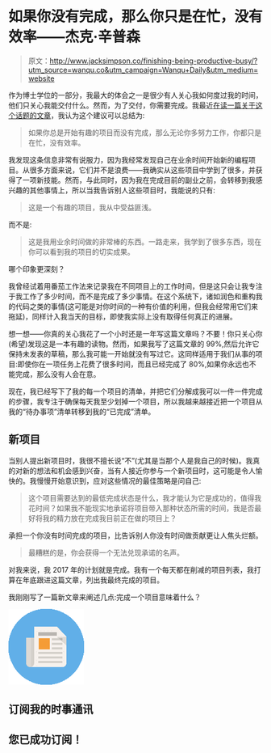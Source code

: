 # 如果你没有完成，那么你只是在忙，没有效率——杰克·辛普森

> 原文：<http://www.jacksimpson.co/finishing-being-productive-busy/?utm_source=wanqu.co&utm_campaign=Wanqu+Daily&utm_medium=website>

作为博士学位的一部分，我最大的体会之一是很少有人关心我如何度过我的时间，他们只关心我能交付什么。然而，为了交付，你需要完成。我最近[在读一篇关于这个话题的文章](https://www.scotthyoung.com/blog/2007/10/18/the-art-of-the-finish-how-to-go-from-busy-to-accomplished/)，我认为这个建议可以总结为:

> 如果你总是开始有趣的项目而没有完成，那么无论你多努力工作，你都只是在忙，没有效率。

我发现这条信息非常有说服力，因为我经常发现自己在业余时间开始新的编程项目。从很多方面来说，它们并不是浪费——我确实从这些项目中学到了很多，并获得了一项新技能。然而，与此同时，因为我在完成目前的副业之前，会转移到我感兴趣的其他事情上，所以当我告诉别人这些项目时，我能说的只有:

> 这是一个有趣的项目，我从中受益匪浅。

而不是:

> 这是我用业余时间做的非常棒的东西。一路走来，我学到了很多东西，现在你可以看到我的项目的切实成果。

哪个印象更深刻？

我曾经试着用番茄工作法来记录我在不同项目上的工作时间，但是这只会让我专注于我工作了多少时间，而不是完成了多少事情。在这个系统下，诸如润色和重构我的代码之类的事情(这可能是对你时间的一种有价值的利用，但我会经常用它们来拖延)，同样计入我当天的目标，即使我实际上没有取得任何真正的进展。

想一想——你真的关心我花了一个小时还是一年写这篇文章吗？不要！你只关心你(希望)发现这是一本有趣的读物。然而，如果我写了这篇文章的 99%,然后允许它保持未发表的草稿，那么我可能一开始就没有写过它。这同样适用于我们从事的项目:即使你在一项任务上花费了很多时间，而且已经完成了 80%,如果你永远也不能完成，那么没有人会在意。

现在，我已经写下了我的每一个项目的清单，并把它们分解成我可以一件一件完成的步骤，我专注于确保每天我至少划掉一个项目，所以我越来越接近把一个项目从我的“待办事项”清单转移到我的“已完成”清单。

## 新项目

当别人提出新项目时，我很不擅长说“不”(尤其是当那个人是我自己的时候)。我真的对新的想法和机会感到兴奋，当有人接近你参与一个新项目时，这可能是令人愉快的。我慢慢开始意识到，应对这些情况的最佳策略是问自己:

> 这个项目需要达到的最低完成状态是什么，我才能认为它是成功的，值得我花时间？如果我不能现实地承诺将项目带入那种状态所需的时间，我是否最好将我的精力放在完成我目前正在做的项目上？

承担一个你没有时间完成的项目，比告诉别人你没有时间做贡献更让人焦头烂额。

> 最糟糕的是，你会获得一个无法兑现承诺的名声。

对我来说，我 2017 年的计划就是完成。我有一个每天都在削减的项目列表，我打算在年底跟进这篇文章，列出我最终完成的项目。

我刚刚写了一篇新文章来阐述几点:完成一个项目意味着什么？

![Subscribe To My Newsletter](img/c9f59635bac5b7769cfee595af669e0c.png)

## 订阅我的时事通讯

## 您已成功订阅！